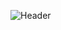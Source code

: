 ![Header](https://github.com/skylarshaffer/skylarshaffer/assets/161654841/921436e3-f794-4c9b-bd40-957c9045b3ba)
